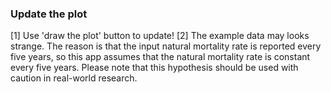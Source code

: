 ### Update the plot

[1] Use 'draw the plot' button to update!
[2] The example data may looks strange. The reason is that the input natural mortality rate is reported every five years, so this app assumes that the natural mortality rate is constant every five years. Please note that this hypothesis should be used with caution in real-world research.